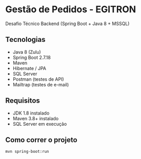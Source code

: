 # Gestão de Pedidos - EGITRON

Desafio Técnico Backend (Spring Boot + Java 8 + MSSQL)

## Tecnologias
- Java 8 (Zulu)
- Spring Boot 2.7.18
- Maven
- Hibernate / JPA
- SQL Server
- Postman (testes de API)
- Mailtrap (testes de e-mail)

## Requisitos
- JDK 1.8 instalado
- Maven 3.8+ instalado
- SQL Server em execução

## Como correr o projeto
```bash
mvn spring-boot:run